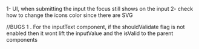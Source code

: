 1- UI, when submitting the input the focus still shows on the input
2- check how to change the icons color since there are SVG

//BUGS
1 . For the inputText component, if the shouldValidate flag is not enabled then it wont lift the inputValue and the isValid to the parent components
